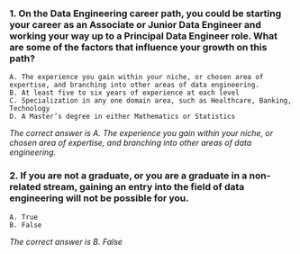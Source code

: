 ### 1. On the Data Engineering career path, you could be starting your career as an Associate or Junior Data Engineer and working your way up to a Principal Data Engineer role. What are some of the factors that influence your growth on this path? 
    A. The experience you gain within your niche, or chosen area of expertise, and branching into other areas of data engineering. 
    B. At least five to six years of experience at each level
    C. Specialization in any one domain area, such as Healthcare, Banking, Technology
    D. A Master’s degree in either Mathematics or Statistics

_The correct answer is A. The experience you gain within your niche, or chosen area of expertise, and branching into other areas of data engineering._
### 2. If you are not a graduate, or you are a graduate in a non-related stream, gaining an entry into the field of data engineering will not be possible for you.
    A. True
    B. False

_The correct answer is B. False_
